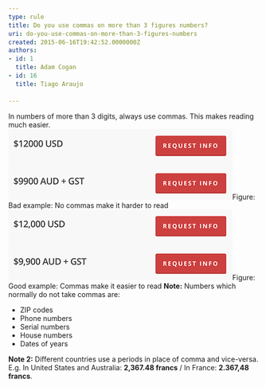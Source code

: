```yaml
---
type: rule
title: Do you use commas on more than 3 figures numbers?
uri: do-you-use-commas-on-more-than-3-figures-numbers
created: 2015-06-16T19:42:52.0000000Z
authors:
- id: 1
  title: Adam Cogan
- id: 16
  title: Tiago Araujo

---
```


 In numbers of more than 3​ digits,​ always use commas.​​ This makes reading much easier. ![numbers-bad-example.png](numbers-bad-example.png)Figure: Bad example: No commas make it harder to read ![numbers-good-example.png](numbers-good-example.png)Figure: Good example: Commas make it easier to read  **Note:** Numbers which normally do not take commas are:


- ZIP codes
- Phone numbers
- Serial numbers
- House numbers
- Dates of years


**Note 2​:** Different countries use a periods in place of comma and vice-versa. 
E.g. In United States and Australia: **2,367.48 francs** / In France: **2.367,48 francs**.



